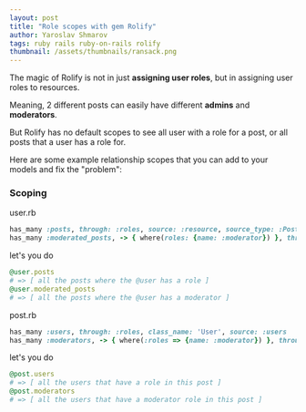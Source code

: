 ```yaml
---
layout: post
title: "Role scopes with gem Rolify"
author: Yaroslav Shmarov
tags: ruby rails ruby-on-rails rolify
thumbnail: /assets/thumbnails/ransack.png
---
```


The magic of Rolify is not in just **assigning user roles**, but in assigning user roles to resources. 

Meaning, 2 different posts can easily have different **admins** and **moderators**.

But Rolify has no default scopes to see all user with a role for a post, or all posts that a user has a role for.

Here are some example relationship scopes that you can add to your models and fix the "problem":

### Scoping

user.rb
```ruby
has_many :posts, through: :roles, source: :resource, source_type: :Post
has_many :moderated_posts, -> { where(roles: {name: :moderator}) }, through: :roles, source: :resource, source_type: :Post
```
let's you do
```ruby
@user.posts 
# => [ all the posts where the @user has a role ]
@user.moderated_posts
# => [ all the posts where the @user has a moderator ]
```
post.rb
```ruby
has_many :users, through: :roles, class_name: 'User', source: :users
has_many :moderators, -> { where(:roles => {name: :moderator}) }, through: :roles, class_name: 'User', source: :users
```
let's you do
```ruby
@post.users
# => [ all the users that have a role in this post ]
@post.moderators
# => [ all the users that have a moderator role in this post ]
```
